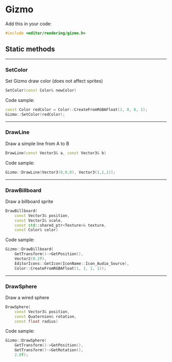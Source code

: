 # Gizmo

Add this in your code:
```cpp
#include <editor/rendering/gizmo.h>
```

## Static methods

---
### SetColor 
Set Gizmo draw color (does not affect sprites)
```cpp
SetColor(const Color& newColor)
```
Code sample:
```cpp
const Color redColor = Color::CreateFromRGBAFloat(1, 0, 0, 1);
Gizmo::SetColor(redColor);
```

---
### DrawLine 
Draw a simple line from A to B
```cpp
DrawLine(const Vector3& a, const Vector3& b)
```
Code sample:
```cpp
Gizmo::DrawLine(Vector3(0,0,0), Vector3(1,1,1));
```

---
### DrawBillboard 
Draw a billboard sprite
```cpp
DrawBillboard(
    const Vector3& position, 
    const Vector2& scale, 
    const std::shared_ptr<Texture>& texture, 
    const Color& color)
```
Code sample:
```cpp
Gizmo::DrawBillboard(
    GetTransform()->GetPosition(),
    Vector2(0.2f),
    EditorIcons::GetIcon(IconName::Icon_Audio_Source),
    Color::CreateFromRGBAFloat(1, 1, 1, 1));
```

---
### DrawSphere 
Draw a wired sphere
```cpp
DrawSphere(
    const Vector3& position, 
    const Quaternion& rotation, 
    const float radius)
```
Code sample:
```cpp
Gizmo::DrawSphere(
    GetTransform()->GetPosition(), 
    GetTransform()->GetRotation(), 
    2.0f);
```